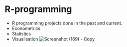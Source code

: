 # R-programming
- R programming projects done in the past and current.
- Econometrics
- Statistics
- Visualisation
![Screenshot (169) - Copy](https://user-images.githubusercontent.com/90310603/194727905-bf057886-e415-4c6d-b969-45933d8ca015.png)

